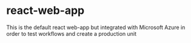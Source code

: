 # react-web-app

This is the default react web-app but integrated with Microsoft Azure in order to test workflows and create a production unit

